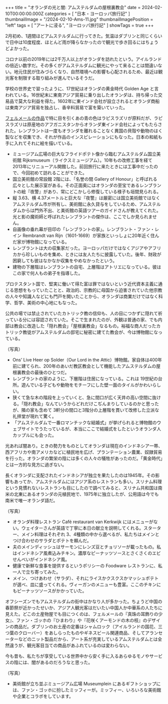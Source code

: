 +++
title = "オランダの光と闇: アムステルダムの屋根裏教会"
date = 2024-02-10T00:00:00.000Z
categories = [ "日本・ヨーロッパ旅行記" ]
thumbnailImage = "/2024-02-10-Ams-11.jpg"
thumbnailImagePosition = "left"
tags = [ "アートに浸る", "ヨーロッパ旅行記" ]
showTags = true
+++

2月初め、1週間ほどアムステルダムに行ってきた。気温はダブリンと同じくらいで日中は10度程度、ほとんど雨が降らなかったので観光で歩き回るにはちょうどよかった。

<!--more-->

コロナ以前の2019年には2千万人以上がオランダを訪れたという。アイルランドの倍近い数字だ。その多くがアムステルダムに観光にやって来ることは間違いない。地元住民が住みづらくなり、自然環境への影響も心配されるため、最近は観光客を制限する取り組みが進んでいるそうだ。

学校の世界史で習ったように、17世紀はオランダの黄金時代 Golden Age と言われている。16世紀末に東南アジア貿易に乗り出したオランダは、持ち帰った交易品で莫大な利益を得た。1602年に東インド会社が設立されるとオランダ商船は東南アジア貿易を独占し、香辛料貿易で富を築いていった。

[フェルメールの作品](https://www.riastra.com/2021/11/%E3%83%95%E3%82%A7%E3%83%AB%E3%83%A1%E3%83%BC%E3%83%AB%E3%82%92%E8%8B%B1%E8%AA%9E%E3%81%A7%E8%A8%80%E3%81%86%E3%81%A8.../)で特に目を引くあの青の色はラピスラズリが原料だが、ラピスラズリは原産地のアフガニスタンからオランダ東インド会社によってもたらされた。レンブラントは一度もオランダを離れることなく異国の貝殻や動物のはく製などを収集でき、それが作品のインスピレーションにもなった。日本の和紙も手に入れてそれに絵を描いている。

* ミュージアム広場の巨大なフライドポテト像から臨むアムステルダム国立美術館 Rijksmuseum（ライクスミュージアム）。10年もの改修工事を経て 2013年にリニューアル開館した。前回旅行に来たときには工事中だったので、今回初めて訪れることができた。
* 国立美術館の常設館 2階には、「名誉の間 Gallery of Honour」と呼ばれる広々とした展示室がある。その正面奥にはオランダの至宝であるレンブラントの絵『夜警』があり、常にどこかしら修復している様子も垣間見られる。
* 縦 3.63、横 4.37メートルと巨大な『夜警』は厳密には国立美術館ではなくアムステルダム市が所有し、美術館に永久貸与をしているため、アムステルダムからは門外不出、と美術館の英語ツアーのガイドさんが教えてくれた。光と影の魔術師と呼ばれたレンブラントの傑作は、ここでしか見られません。
* 自画像の垂れ幕が目印の「レンブラントの家」。レンブラント・ファン・レイン Rembrandt van Rijn（1601-1669）が家族といっしょに20年近く住んだ家が博物館になっている。
* レンブラントは大の収集家だった。ヨーロッパだけではなくアジアやアフリカから珍しいものを集め、ときには友人たちに披露していた。後年、財政が困窮しても彼はなかなか収集をやめなかったという。
* 建物の下層階はレンブラントの自宅、上層階はアトリエになっている。彼はこの家で何人もの弟子を指導した。

プロテスタント国で、堅実に働いて得た富は罪ではないという近代資本主義に通じる思想をもっていたことと、政治的、宗教的に母国から迫害されていた他宗教の人々や知識人などにも門戸を開いたことから、オランダは商業だけではなく科学、哲学、美術の中心地にもなった。

公共の場では禁止されていたカトリック教の信仰も、人の目につかずに隠れて祈っている分には容認されていた。そこで生まれたのが、外観は普通の家、でも内部は教会に改造した「隠れ教会」「屋根裏教会」なるもの。裕福な商人だったカトリック教徒がアムステルダムの邸宅に秘密に建てた教会が、今は博物館になっている。

（写真）

* Ons’ Live Heer op Solder（Our Lord in the Attic）博物館。家自体は400年前に建てられ、200年のあいだ教区教会として機能したアムステルダムの屋根裏教会の最後のひとつだ。
* レンブラントの家のように、下層階は住居になっている。これは 19世紀の台所。遊んでいる子どもや動物をモチーフにした壁一面のタイルがかわいらしい。
* 狭くて急な木の階段を上っていくと、急に間口が広く天井の高い空間に抜ける。「隠れ教会」なんていうからどれだけこぢんまりしているのかと思ったが、隣の家も含めて 3軒分の間口と3階分の上層階を貫いて改修した立派な礼拝堂が現れて驚く。
* 「アムステルダムで一番ロマンチックな結婚式」が挙げられると博物館のウェブサイトでうたっているが、本当にここで結婚式をしたというオランダ人カップルにも会った。

光あれば闇あり。ときの勢力をものとしてオランダは現在のインドネシア一帯、西アフリカや南アメリカなどに植民地を広げ、プランテーション農業、奴隷貿易を行った。オランダの繁栄の陰には多くの人々の犠牲があったのだ。「黄金時代」とは一方的な見方に過ぎない。

長くオランダに支配されたインドネシアが独立を果たしたのは1945年。その影響もあってか、アムステルダムにはアジア系のレストランも多い。スリナム料理という見慣れないレストランも目にしたので調べてみると、スリナム共和国は南米の北東にあるオランダの元植民地で、1975年に独立したが、公用語は今でも南米で唯一オランダ語だ。

（写真）

* オランダ料理レストラン Café restaurant van Kerkwijk にはメニューがない。ウェイターさんが英語で丁寧に本日の献立を説明してくれる。スターター、メイン料理はそれぞれ 3、4種類の中から選べるが、私たちはメインとつけ合わせのサラダとポテトを頼んだ。
* 夫のメインディッシュはサーモンにレンズ豆とチョリソーが載ったもの。私はインドネシア風煮込みチキン。濃厚なピーナッツソースとさくさくのエビせんべいがインドネシア風。
* 健康で新鮮な食事を提供するというポリシーの Foodware レストランに、私一人で立ち寄ってみた。
* メイン、つけあわせ（サラダ）、それにライスかクスクスかマッシュポテトが選べ、皿に盛ってくれる。ヴィーガンのメニューも豊富。ここのチキンにもピーナッツソースがかかっていた。

オフシーズンでもアムステルダムの街中はかなり人が多かった。ちょうど中国の春節祭が近かったせいか、アジア人観光客はだいたい中国人か中華系の人たちに見えた。どこの土産物屋でも目につくのは、フェルメールの『真珠の耳飾りの少女』、ファン・ゴッホの『ひまわり』や『花咲くアーモンドの木の枝』のデザインの商品だ。ダブリンのお土産の定番はシャムロック（アイルランドの国花、三つ葉のクローバー）をあしらったものやギネスビール関連商品、そしてアランセーターなどのニット製品だから、アート系が充実しているアムステルダムとは全然違うが、観光客目当ての商品があふれているのは変わらない。

今も昔も、私たちが享受している世界中から安く手に入るあらゆるモノやサービスの陰には、闇があるのだろうなと思った。

（写真）

* 美術館が立ち並ぶミュージアム広場 Museumplein にあるギフトショップには、ファン・ゴッホに扮したミッフィーが。ミッフィー、いろいろな美術館や企業とコラボをしています。
